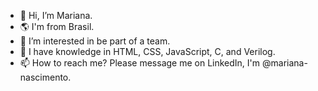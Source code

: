 - 👋 Hi, I’m Mariana.
- 🌎 I'm from Brasil.
- 👀 I’m interested in be part of a team.
- 🌱 I have knowledge in HTML, CSS, JavaScript, C, and Verilog.
- 📫 How to reach me? Please message me on LinkedIn, I'm @mariana-nascimento.

<!---
mariana-nascimento-dev/mariana-nascimento-dev is a ✨ special ✨ repository because its `README.md` (this file) appears on your GitHub profile.
You can click the Preview link to take a look at your changes.
--->
